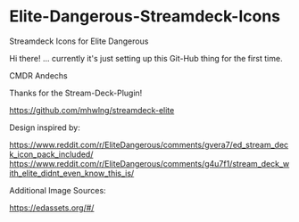# Elite-Dangerous-Streamdeck-Icons
Streamdeck Icons for Elite Dangerous

Hi there!
... currently it's just setting up this Git-Hub thing for the first time.

CMDR Andechs

Thanks for the Stream-Deck-Plugin!

https://github.com/mhwlng/streamdeck-elite

Design inspired by:

https://www.reddit.com/r/EliteDangerous/comments/gvera7/ed_stream_deck_icon_pack_included/
https://www.reddit.com/r/EliteDangerous/comments/g4u7f1/stream_deck_with_elite_didnt_even_know_this_is/

Additional Image Sources:

https://edassets.org/#/
